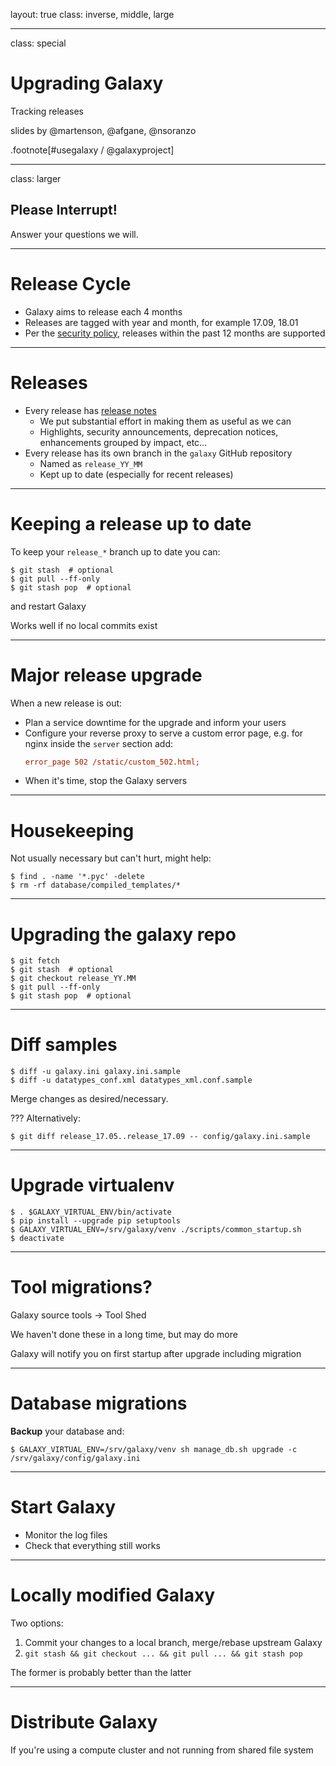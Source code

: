 layout: true
class: inverse, middle, large

---
class: special
# Upgrading Galaxy
Tracking releases

slides by @martenson, @afgane, @nsoranzo

.footnote[\#usegalaxy / @galaxyproject]

---
class: larger

## Please Interrupt!

Answer your questions we will.

---
# Release Cycle

* Galaxy aims to release each 4 months
* Releases are tagged with year and month, for example 17.09, 18.01
* Per the [security policy](https://github.com/galaxyproject/galaxy/blob/dev/SECURITY_POLICY.md), releases within the past 12 months are supported

---
# Releases

* Every release has [release notes](https://docs.galaxyproject.org/en/master/releases)
  * We put substantial effort in making them as useful as we can
  * Highlights, security announcements, deprecation notices, enhancements grouped by impact, etc...
* Every release has its own branch in the `galaxy` GitHub repository
  * Named as `release_YY_MM`
  * Kept up to date (especially for recent releases)

---
# Keeping a release up to date

To keep your `release_*` branch up to date you can:

```console
$ git stash  # optional
$ git pull --ff-only
$ git stash pop  # optional
```

and restart Galaxy

Works well if no local commits exist

---
# Major release upgrade

When a new release is out:
* Plan a service downtime for the upgrade and inform your users
* Configure your reverse proxy to serve a custom error page, e.g. for nginx inside the `server` section add:
  ```ini
  error_page 502 /static/custom_502.html;
  ```
* When it's time, stop the Galaxy servers

---
# Housekeeping

Not usually necessary but can't hurt, might help:

```console
$ find . -name '*.pyc' -delete
$ rm -rf database/compiled_templates/*
```

---
# Upgrading the galaxy repo

```console
$ git fetch
$ git stash  # optional
$ git checkout release_YY.MM
$ git pull --ff-only
$ git stash pop  # optional
```

---
# Diff samples

```console
$ diff -u galaxy.ini galaxy.ini.sample
$ diff -u datatypes_conf.xml datatypes_xml.conf.sample
```

Merge changes as desired/necessary.

???
Alternatively:

```console
$ git diff release_17.05..release_17.09 -- config/galaxy.ini.sample
```

---
# Upgrade virtualenv

```console
$ . $GALAXY_VIRTUAL_ENV/bin/activate
$ pip install --upgrade pip setuptools
$ GALAXY_VIRTUAL_ENV=/srv/galaxy/venv ./scripts/common_startup.sh
$ deactivate
```

---
# Tool migrations?

Galaxy source tools -> Tool Shed

We haven't done these in a long time, but may do more

Galaxy will notify you on first startup after upgrade including migration

---
# Database migrations

**Backup** your database and:

```console
$ GALAXY_VIRTUAL_ENV=/srv/galaxy/venv sh manage_db.sh upgrade -c /srv/galaxy/config/galaxy.ini
```

---
# Start Galaxy

* Monitor the log files
* Check that everything still works

---
# Locally modified Galaxy

Two options:
1. Commit your changes to a local branch, merge/rebase upstream Galaxy
2. `git stash && git checkout ... && git pull ... && git stash pop`

The former is probably better than the latter

---
# Distribute Galaxy

If you're using a compute cluster and not running from shared file system
